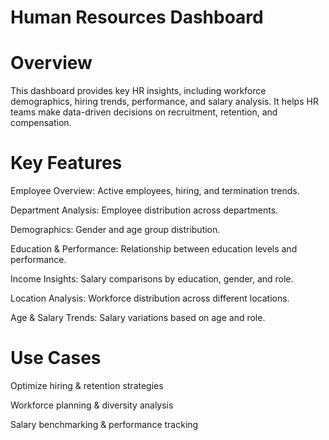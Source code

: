 # Human Resources Dashboard
# Overview
This dashboard provides key HR insights, including workforce demographics, hiring trends, performance, and salary analysis. It helps HR teams make data-driven decisions on recruitment, retention, and compensation.

# Key Features
Employee Overview: Active employees, hiring, and termination trends.

Department Analysis: Employee distribution across departments.

Demographics: Gender and age group distribution.

Education & Performance: Relationship between education levels and performance.

Income Insights: Salary comparisons by education, gender, and role.

Location Analysis: Workforce distribution across different locations.

Age & Salary Trends: Salary variations based on age and role.


# Use Cases
Optimize hiring & retention strategies

Workforce planning & diversity analysis

Salary benchmarking & performance tracking
